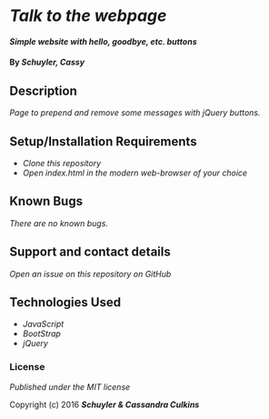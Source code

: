
# _Talk to the webpage_

#### _Simple website with hello, goodbye, etc. buttons_

#### By _**Schuyler, Cassy**_

## Description

_Page to prepend and remove some messages with jQuery buttons._

## Setup/Installation Requirements

* _Clone this repository_
* _Open index.html in the modern web-browser of your choice_

## Known Bugs

_There are no known bugs._

## Support and contact details

_Open an issue on this repository on GitHub_

## Technologies Used

* _JavaScript_
* _BootStrap_
* _jQuery_

### License

*Published under the MIT license*

Copyright (c) 2016 **_Schuyler & Cassandra Culkins_**
